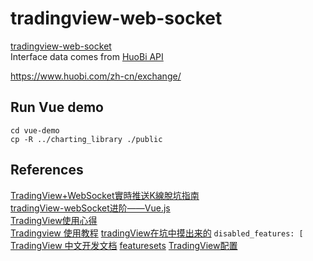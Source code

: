 # tradingview-web-socket

[tradingview-web-socket](https://github.com/472647301/tradingview-web-socket)  
Interface data comes from [HuoBi API](https://huobiapi.github.io/docs/spot/v1/cn/#185368440e)

https://www.huobi.com/zh-cn/exchange/

## Run Vue demo

`cd vue-demo`  
`cp -R ../charting_library ./public`

## References

[TradingView+WebSocket實時推送K線脫坑指南](https://codertw.com/程式語言/734945/)  
[tradingView-webSocket进阶——Vue.js](https://segmentfault.com/a/1190000017011968)  
[TradingView使用心得](https://juejin.cn/post/6911126769420468238)  
[Tradingview 使用教程](https://blog.csdn.net/weixin_42335036/article/details/114266295)
[tradingView在坑中摸出来的](https://blog.csdn.net/z657797068/article/details/100124710) `disabled_features: [`
[TradingView 中文开发文档](https://zlq4863947.gitbook.io/tradingview/) [featuresets](https://zlq4863947.gitbook.io/tradingview/4-tu-biao-ding-zhi/featuresets)
[TradingView配置](https://cloud.tencent.com/developer/article/1405723)